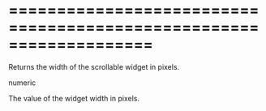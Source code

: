 <!--**
/*-------------------------------------------
    Auto-generated file. Do not modify.
-------------------------------------------

**-->
===================================================================
===================================================================

<!--shortDescription-->
Returns the width of the scrollable widget in pixels.
<!--/shortDescription-->

<!--returnType-->numeric<!--/returnType-->
<!--returnDescription-->
The value of the widget width in pixels.
<!--/returnDescription-->

<!--fullDescription-->

<!--/fullDescription-->